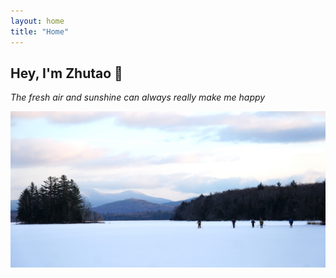 ```yaml
---
layout: home
title: "Home"
---
```


## Hey, I'm Zhutao 👋

*The fresh air and sunshine can always really make me happy* 



<body>
	<div class="slideshow">
		<img src="/assets/img/home-pic-1.jpg" width="100%">
        <img src="/assets/img/home-pic-2.jpg" width="100%">
	</div>
</body>


<style>
    .slideshow {
        position: relative;
        width: 100%;
	height: 250px;
        overflow: hidden;
    }
    .slideshow img {
        position: absolute;
        top: 0;
        left: 0;
        width: 100%;
	height: 250px;
        object-fit: cover;
        transition: opacity 1s ease-in-out;
    }
    .slideshow img:last-child {
        opacity: 0;
    }
    .slideshow:hover img:first-child {
        opacity: 0;
    }
    .slideshow:hover img:last-child {
        opacity: 1;
    }
</style>
